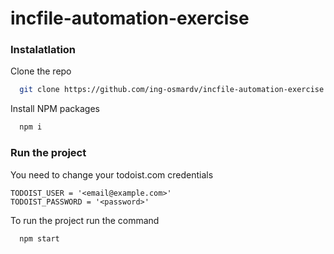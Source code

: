 # incfile-automation-exercise

### Instalatlation

Clone the repo
```sh
  git clone https://github.com/ing-osmardv/incfile-automation-exercise.git
```
    
Install NPM packages
```sh
  npm i
```

### Run the project

You need to change your todoist.com credentials
```
TODOIST_USER = '<email@example.com>'
TODOIST_PASSWORD = '<password>'
```

To run the project run the command
```sh
  npm start
```
